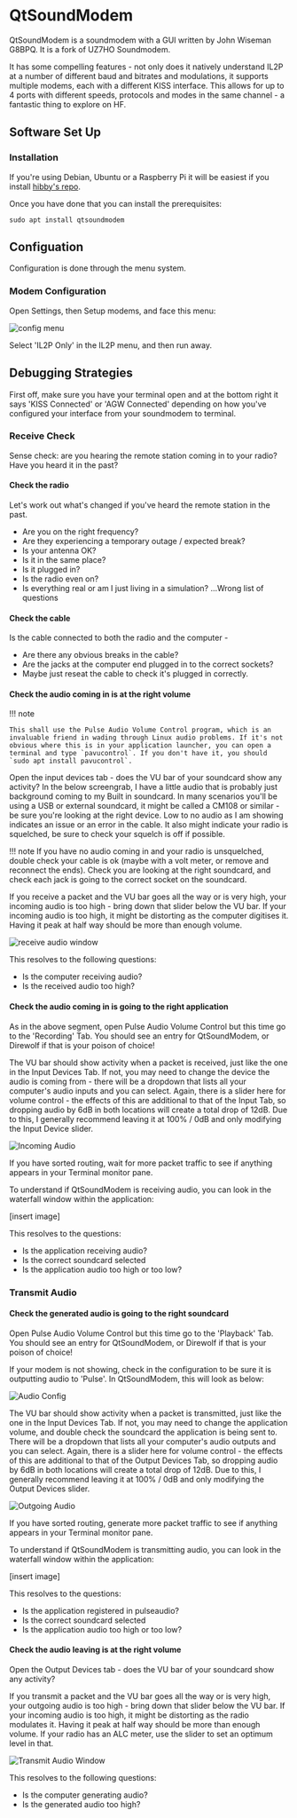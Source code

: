 # QtSoundModem

QtSoundModem is a soundmodem with a GUI written by John Wiseman G8BPQ. It is a fork of UZ7HO Soundmodem.

It has some compelling features - not only does it natively understand IL2P at a number of different baud and bitrates and modulations, it supports multiple modems, each with a different KISS interface. This allows for up to 4 ports with different speeds, protocols and modes in the same channel - a fantastic thing to explore on HF.


## Software Set Up

### Installation

If you're using Debian, Ubuntu or a Raspberry Pi it will be easiest if you install [hibby's repo](../repo.md).

Once you have done that you can install the prerequisites:

`sudo apt install qtsoundmodem`

## Configuation

Configuration is done through the menu system.

### Modem Configuration

Open Settings, then Setup modems, and face this menu:

![config menu](../static/img/qtsm_modem_settings.png)

Select 'IL2P Only' in the IL2P menu, and then run away.

## Debugging Strategies

First off, make sure you have your terminal open and at the bottom right it says 'KISS Connected' or 'AGW Connected' depending on how you've configured your interface from your soundmodem to terminal. 

### Receive Check

Sense check: are you hearing the remote station coming in to your radio? Have you heard it in the past? 

#### Check the radio

Let's work out what's changed if you've heard the remote station in the past. 

  * Are you on the right frequency? 
  * Are they experiencing a temporary outage / expected break? 
  * Is your antenna OK? 
  * Is it in the same place? 
  * Is it plugged in? 
  * Is the radio even on?
  * Is everything real or am I just living in a simulation? ...Wrong list of questions

#### Check the cable

Is the cable connected to both the radio and the computer - 

  * Are there any obvious breaks in the cable? 
  * Are the jacks at the computer end plugged in to the correct sockets?
  * Maybe just reseat the cable to check it's plugged in correctly.

#### Check the audio coming in is at the right volume

!!! note

    This shall use the Pulse Audio Volume Control program, which is an invaluable friend in wading through Linux audio problems. If it's not obvious where this is in your application launcher, you can open a terminal and type `pavucontrol`. If you don't have it, you should `sudo apt install pavucontrol`.

Open the input devices tab - does the VU bar of your soundcard show any activity? In the below screengrab, I have a little audio that is probably just background coming to my Built in soundcard. In many scenarios you'll be using a USB or external soundcard, it might be called a CM108 or similar - be sure you're looking at the right device. Low to no audio as I am showing indicates an issue or an error in the cable. It also might indicate your radio is squelched, be sure to check your squelch is off if possible.

!!! note
    If you have no audio coming in and your radio is unsquelched, double check your cable is ok (maybe with a volt meter, or remove and reconnect the ends). Check you are looking at the right soundcard, and check each jack is going to the correct socket on the soundcard.

If you receive a packet and the VU bar goes all the way or is very high, your incoming audio is too high - bring down that slider below the VU bar. If your incoming audio is too high, it might be distorting as the computer digitises it. Having it peak at half way should be more than enough volume.

![receive audio window](../static/img/input_devices.png)

This resolves to the following questions:

  * Is the computer receiving audio?
  * Is the received audio too high?

#### Check the audio coming in is going to the right application

As in the above segment, open Pulse Audio Volume Control but this time go to the 'Recording' Tab. You should see an entry for QtSoundModem, or Direwolf if that is your poison of choice!

The VU bar should show activity when a packet is received, just like the one in the Input Devices Tab. If not, you may need to change the device the audio is coming from - there will be a dropdown that lists all your computer's audio inputs and you can select. Again, there is a slider here for volume control - the effects of this are additional to that of the Input Tab, so dropping audio by 6dB in both locations will create a total drop of 12dB. Due to this, I generally recommend leaving it at 100% / 0dB and only modifying the Input Device slider.

![Incoming Audio](../static/img/recording_dropdown.png)

If you have sorted routing, wait for more packet traffic to see if anything appears in your Terminal monitor pane.

To understand if QtSoundModem is receiving audio, you can look in the waterfall window within the application:

[insert image]

This resolves to the questions: 

  * Is the application receiving audio?
  * Is the correct soundcard selected  
  * Is the application audio too high or too low?


### Transmit Audio

#### Check the generated audio is going to the right soundcard

Open Pulse Audio Volume Control but this time go to the 'Playback' Tab. You should see an entry for QtSoundModem, or Direwolf if that is your poison of choice!

If your modem is not showing, check in the configuration to be sure it is outputting audio to 'Pulse'. In QtSoundModem, this will look as below:

![Audio Config](../static/img/qtsm_modem_config.png)

The VU bar should show activity when a packet is transmitted, just like the one in the Input Devices Tab. If not, you may need to change the application volume, and double check the soundcard the application is being sent to. There will be a dropdown that lists all your computer's audio outputs and you can select. Again, there is a slider here for volume control - the effects of this are additional to that of the Output Devices Tab, so dropping audio by 6dB in both locations will create a total drop of 12dB. Due to this, I generally recommend leaving it at 100% / 0dB and only modifying the Output Devices slider.


![Outgoing Audio](../static/img/playback_dropdown.png)

If you have sorted routing, generate more packet traffic to see if anything appears in your Terminal monitor pane.

To understand if QtSoundModem is transmitting audio, you can look in the waterfall window within the application:

[insert image]

This resolves to the questions: 

  * Is the application registered in pulseaudio?
  * Is the correct soundcard selected
  * Is the application audio too high or too low?

#### Check the audio leaving is at the right volume

Open the Output Devices tab - does the VU bar of your soundcard show any activity? 

If you transmit a packet and the VU bar goes all the way or is very high, your outgoing audio is too high - bring down that slider below the VU bar. If your incoming audio is too high, it might be distorting as the radio modulates it. Having it peak at half way should be more than enough volume. If your radio has an ALC meter, use the slider to set an optimum level in that.

![Transmit Audio Window](../static/img/output_devices.png)

This resolves to the following questions:

  * Is the computer generating audio?
  * Is the generated audio too high?
